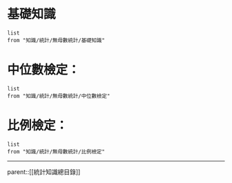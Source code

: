 # 基礎知識
```dataview
list
from "知識/統計/無母數統計/基礎知識"
```
# 中位數檢定：
```dataview
list
from "知識/統計/無母數統計/中位數檢定"
```
# 比例檢定：
```dataview
list
from "知識/統計/無母數統計/比例檢定"
```
- - -
parent::[[統計知識總目錄]]